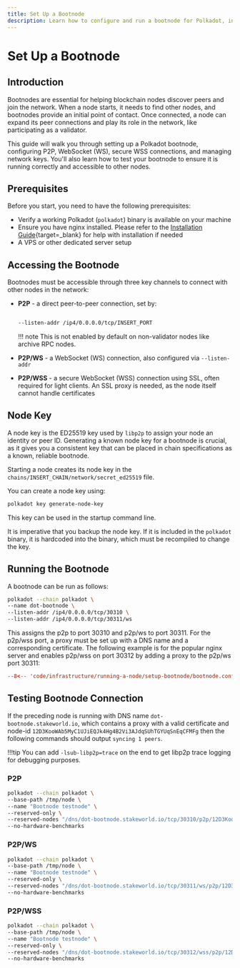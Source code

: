 ```yaml
---
title: Set Up a Bootnode
description: Learn how to configure and run a bootnode for Polkadot, including P2P, WS, and secure WSS connections with network key management and proxies.
---
```


# Set Up a Bootnode

## Introduction

Bootnodes are essential for helping blockchain nodes discover peers and join the network. When a node starts, it needs to find other nodes, and bootnodes provide an initial point of contact. Once connected, a node can expand its peer connections and play its role in the network, like participating as a validator.

This guide will walk you through setting up a Polkadot bootnode, configuring P2P, WebSocket (WS), secure WSS connections, and managing network keys. You'll also learn how to test your bootnode to ensure it is running correctly and accessible to other nodes.

## Prerequisites

Before you start, you need to have the following prerequisites:

- Verify a working Polkadot (`polkadot`) binary is available on your machine
- Ensure you have nginx installed. Please refer to the [Installation Guide](https://nginx.org/en/docs/install.html){target=\_blank} for help with installation if needed
- A VPS or other dedicated server setup

## Accessing the Bootnode

Bootnodes must be accessible through three key channels to connect with other nodes in the network:

- **P2P** - a direct peer-to-peer connection, set by:

    ```bash

    --listen-addr /ip4/0.0.0.0/tcp/INSERT_PORT

    ```
    !!! note
        This is not enabled by default on non-validator nodes like archive RPC nodes.

- **P2P/WS** - a WebSocket (WS) connection, also configured via `--listen-addr`
- **P2P/WSS** - a secure WebSocket (WSS) connection using SSL, often required for light clients. An SSL proxy is needed, as the node itself cannot handle certificates

## Node Key

A node key is the ED25519 key used by `libp2p` to assign your node an identity or peer ID. Generating a known node key for a bootnode is crucial, as it gives you a consistent key that can be placed in chain specifications as a known, reliable bootnode.

Starting a node creates its node key in the `chains/INSERT_CHAIN/network/secret_ed25519` file.

You can create a node key using:

 ``` bash
 polkadot key generate-node-key
 ``` 
 
This key can be used in the startup command line.

It is imperative that you backup the node key. If it is included in the `polkadot` binary, it is hardcoded into the binary, which must be recompiled to change the key.

## Running the Bootnode

A bootnode can be run as follows:

 ``` bash
 polkadot --chain polkadot \
 --name dot-bootnode \
 --listen-addr /ip4/0.0.0.0/tcp/30310 \
 --listen-addr /ip4/0.0.0.0/tcp/30311/ws
 ```

This assigns the p2p to port 30310 and p2p/ws to port 30311. For the p2p/wss port, a proxy must be set up with a DNS name and a corresponding certificate. The following example is for the popular nginx server and enables p2p/wss on port 30312 by adding a proxy to the p2p/ws port 30311:

``` conf title="/etc/nginx/sites-enabled/dot-bootnode"
--8<-- 'code/infrastructure/running-a-node/setup-bootnode/bootnode.conf'
```

## Testing Bootnode Connection

If the preceding node is running with DNS name `dot-bootnode.stakeworld.io`, which contains a proxy with a valid certificate and node-id `12D3KooWAb5MyC1UJiEQJk4Hg4B2Vi3AJdqSUhTGYUqSnEqCFMFg` then the following commands should output `syncing 1 peers`.

!!!tip
    You can add `-lsub-libp2p=trace` on the end to get libp2p trace logging for debugging purposes.

### P2P

```bash
polkadot --chain polkadot \
--base-path /tmp/node \
--name "Bootnode testnode" \
--reserved-only \
--reserved-nodes "/dns/dot-bootnode.stakeworld.io/tcp/30310/p2p/12D3KooWAb5MyC1UJiEQJk4Hg4B2Vi3AJdqSUhTGYUqSnEqCFMFg" \
--no-hardware-benchmarks
```

### P2P/WS

```bash
polkadot --chain polkadot \
--base-path /tmp/node \
--name "Bootnode testnode" \
--reserved-only \
--reserved-nodes "/dns/dot-bootnode.stakeworld.io/tcp/30311/ws/p2p/12D3KooWAb5MyC1UJiEQJk4Hg4B2Vi3AJdqSUhTGYUqSnEqCFMFg" \
--no-hardware-benchmarks
```

### P2P/WSS

```bash
polkadot --chain polkadot \
--base-path /tmp/node \
--name "Bootnode testnode" \
--reserved-only \
--reserved-nodes "/dns/dot-bootnode.stakeworld.io/tcp/30312/wss/p2p/12D3KooWAb5MyC1UJiEQJk4Hg4B2Vi3AJdqSUhTGYUqSnEqCFMFg" \
--no-hardware-benchmarks
```